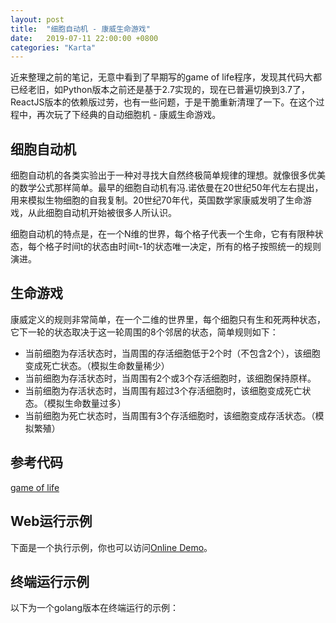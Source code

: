 ```yaml
---
layout: post
title:  "细胞自动机 - 康威生命游戏"
date:   2019-07-11 22:00:00 +0800
categories: "Karta"
---
```


近来整理之前的笔记，无意中看到了早期写的game of life程序，发现其代码大都已经老旧，如Python版本之前还是基于2.7实现的，现在已普遍切换到3.7了，ReactJS版本的依赖版过劳，也有一些问题，于是干脆重新清理了一下。在这个过程中，再次玩了下经典的自动细胞机 - 康威生命游戏。

## 细胞自动机

细胞自动机的各类实验出于一种对寻找大自然终极简单规律的理想。就像很多优美的数学公式那样简单。最早的细胞自动机有冯.诺依曼在20世纪50年代左右提出，用来模拟生物细胞的自我复制。20世纪70年代，英国数学家康威发明了生命游戏，从此细胞自动机开始被很多人所认识。

细胞自动机的特点是，在一个N维的世界，每个格子代表一个生命，它有有限种状态，每个格子时间t的状态由时间t-1的状态唯一决定，所有的格子按照统一的规则演进。

## 生命游戏

康威定义的规则非常简单，在一个二维的世界里，每个细胞只有生和死两种状态，它下一轮的状态取决于这一轮周围的8个邻居的状态，简单规则如下：

* 当前细胞为存活状态时，当周围的存活细胞低于2个时（不包含2个），该细胞变成死亡状态。（模拟生命数量稀少）
* 当前细胞为存活状态时，当周围有2个或3个存活细胞时，该细胞保持原样。
* 当前细胞为存活状态时，当周围有超过3个存活细胞时，该细胞变成死亡状态。（模拟生命数量过多）
* 当前细胞为死亡状态时，当周围有3个存活细胞时，该细胞变成存活状态。（模拟繁殖）

## 参考代码

[game of life](https://github.com/feiyuw/gameoflife)

## Web运行示例

下面是一个执行示例，你也可以访问[Online Demo](/gameoflife/index.d3.html)。

<div>
  <div id="board" width='100%'></div>
  <style>
    svg {
      width: 100%;
    }
    circle[data="1"] {
      fill: green;
    }
    circle[data="0"] {
      fill: white;
    }
  </style>
  <script src="//cdnjs.cloudflare.com/ajax/libs/lodash.js/4.13.1/lodash.min.js"></script>
  <script src="//cdnjs.cloudflare.com/ajax/libs/d3/4.1.1/d3.min.js"></script>
  <script src='/gameoflife/gol.d3.js'></script>
  <script>
    const board = new Board('#board')
    const rows = 30
    const cols = 60
    const delay = 500
    const game = new GameOfLife(rows, cols)
    game.initBoard()
    board.render(game.getLives())
    const handler = () => {
      game.nextRound()
      board.render(game.getLives())
      setTimeout(handler, delay)
    }
    handler()
  </script>
</div>

## 终端运行示例

以下为一个golang版本在终端运行的示例：

<script id="asciicast-8yhK5o7mOKfJh0qXeer65kebM" src="https://asciinema.org/a/8yhK5o7mOKfJh0qXeer65kebM.js" async></script>
